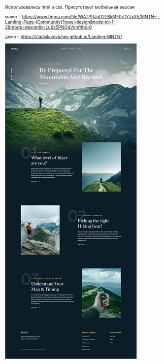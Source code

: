 Использовались html и css.
Присутствует мобильная версия

макет - https://www.figma.com/file/WATPRJoD2LBkMF0rDYJxXE/MNTN---Landing-Page-(Community)?type=design&node-id=1-2&mode=design&t=Lu6z5PNOgVqnf4hx-0

демо - https://vladislavovichev.github.io/Landing-MNTN/


![](https://github.com/Vladislavovichev/Landing-MNTN/blob/main/MNTN.jpg)